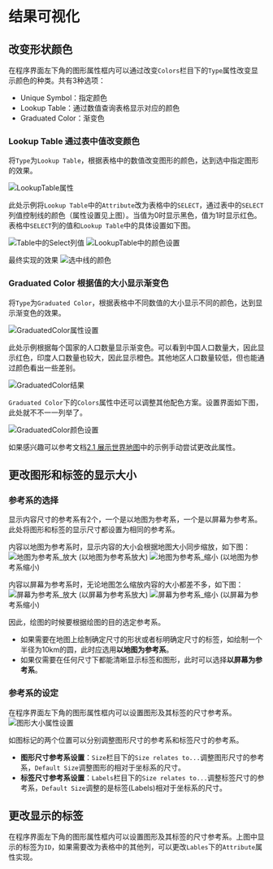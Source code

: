 # 结果可视化
## 改变形状颜色
在程序界面左下角的图形属性框内可以通过改变`Colors`栏目下的`Type`属性改变显示颜色的种类。共有3种选项：
- Unique Symbol：指定颜色
- Lookup Table：通过数值查询表格显示对应的颜色
- Graduated Color：渐变色

### Lookup Table 通过表中值改变颜色
将`Type`为`Lookup Table`，根据表格中的数值改变图形的颜色，达到选中指定图形的效果。

![LookupTable属性](./images/LookupTableProperties.png)

此处示例将`Lookup Table`中的`Attribute`改为表格中的`SELECT`，通过表中的`SELECT`列值控制线的颜色（属性设置见上图）。当值为0时显示黑色，值为1时显示红色。表格中`SELECT`列的值和`Lookup Table`中的具体设置如下图。

![Table中的Select列值](./images/TableSelect.png)
![LookupTable中的颜色设置](./images/LookupTableColor.png)

最终实现的效果
![选中线的颜色](./images/SelectLinksColor.png)

### Graduated Color 根据值的大小显示渐变色
将`Type`为`Graduated Color`，根据表格中不同数值的大小显示不同的颜色，达到显示渐变色的效果。

![GraduatedColor属性设置](./images/GraduatedColorProperties.png)

此处示例根据每个国家的人口数量显示渐变色。可以看到中国人口数量大，因此显示红色，印度人口数量也较大，因此显示橙色。其他地区人口数量较低，但也能通过颜色看出一些差别。

![GraduatedColor结果](./images/GraduatedColorResult.png)

`Graduated Color`下的`Colors`属性中还可以调整其他配色方案。设置界面如下图，此处就不不一一列举了。

![GraduatedColor颜色设置](./images/GraduatedColorSettings.png)

如果感兴趣可以参考文档[2.1 展示世界地图](../docs/2.1_showing_a_world_map.md)中的示例手动尝试更改此属性。


## 更改图形和标签的显示大小
### 参考系的选择
显示内容尺寸的参考系有2个，一个是以地图为参考系，一个是以屏幕为参考系。此处将图形和标签的显示尺寸都设置为相同的参考系。

内容以地图为参考系时，显示内容的大小会根据地图大小同步缩放，如下图：
![地图为参考系_放大](./images/RelateToMapBig.png)
(以地图为参考系放大)
![地图为参考系_缩小](./images/RelateToMapSmall.png)
(以地图为参考系缩小)

内容以屏幕为参考系时，无论地图怎么缩放内容的大小都差不多，如下图：
![屏幕为参考系_放大](./images/RelateToScreenBig.png)
(以屏幕为参考系放大)
![屏幕为参考系_缩小](./images/RelateToScreenSmall.png)
(以屏幕为参考系缩小)

因此，绘图的时候要根据绘图的目的选定参考系。
- 如果需要在地图上绘制确定尺寸的形状或者标明确定尺寸的标签，如绘制一个半径为10km的圆，此时应选用**以地图为参考系**。
- 如果仅需要在任何尺寸下都能清晰显示标签和图形，此时可以选择**以屏幕为参考系**。

### 参考系的设定
在程序界面左下角的图形属性框内可以设置图形及其标签的尺寸参考系。
![图形大小属性设置](./images/SizeProperties.png)

如图标记的两个位置可以分别调整图形尺寸的参考系和标签尺寸的参考系。
- **图形尺寸参考系设置**：`Size`栏目下的`Size relates to...`调整图形尺寸的参考系，`Default Size`调整图形的相对于坐标系的尺寸。
- **标签尺寸参考系设置**：`Labels`栏目下的`Size relates to...`调整标签尺寸的参考系，`Default Size`调整的是标签(Labels)相对于坐标系的尺寸。

## 更改显示的标签
在程序界面左下角的图形属性框内可以设置图形及其标签的尺寸参考系。上图中显示的标签为`ID`，如果需要改为表格中的其他列，可以更改`Lables`下的`Attribute`属性实现。